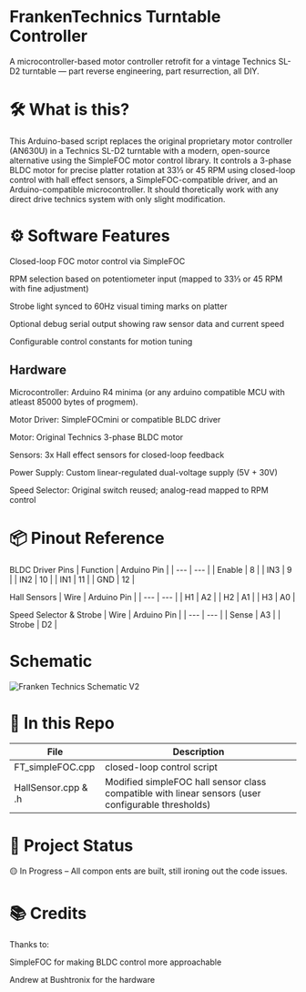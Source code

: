 # FrankenTechnics Turntable Controller

A microcontroller-based motor controller retrofit for a vintage Technics SL-D2 turntable — part reverse engineering, part resurrection, all DIY.

# 🛠 What is this?
This Arduino-based script replaces the original proprietary motor controller (AN630U) in a Technics SL-D2 turntable with a modern, open-source alternative using the SimpleFOC motor control 
library. It controls a 3-phase BLDC motor for precise platter rotation at 33⅓ or 45 RPM using closed-loop control with hall effect sensors, a SimpleFOC-compatible driver, and an 
Arduino-compatible microcontroller. It should thoretically work with any direct drive technics system with only slight modification.

# ⚙️ Software Features
Closed-loop FOC motor control via SimpleFOC

RPM selection based on potentiometer input (mapped to 33⅓ or 45 RPM with fine adjustment)

Strobe light synced to 60Hz visual timing marks on platter

Optional debug serial output showing raw sensor data and current speed

Configurable control constants for motion tuning

## Hardware
Microcontroller: Arduino R4 minima (or any arduino compatible MCU with atleast 85000 bytes of progmem).

Motor Driver: SimpleFOCmini or compatible BLDC driver

Motor: Original Technics 3-phase BLDC motor

Sensors: 3x Hall effect sensors for closed-loop feedback

Power Supply: Custom linear-regulated dual-voltage supply (5V + 30V)

Speed Selector: Original switch reused; analog-read mapped to RPM control

# 📦 Pinout Reference
BLDC Driver Pins
| Function | Arduino Pin |
| --- | --- | 
| Enable | 8 |
| IN3 | 9 |
| IN2	| 10 |
| IN1	| 11 |
| GND	| 12 |

Hall Sensors 
| Wire | Arduino Pin |
| --- | --- |
| H1 | A2 |
| H2 | A1 |
| H3 | A0 |

Speed Selector & Strobe
| Wire | Arduino Pin |
| --- | --- |
| Sense | A3 |
| Strobe | D2 |

# Schematic
![Franken Technics Schematic V2](https://github.com/user-attachments/assets/d90157ee-9dd6-4767-9f3a-3789fda2f242)

# 🧠 In this Repo

| File | Description |
| --- | --- |
| FT_simpleFOC.cpp | closed-loop control script |
| HallSensor.cpp & .h | Modified simpleFOC hall sensor class compatible with linear sensors (user configurable thresholds) |

# 🚧 Project Status
🟡 In Progress – All compon 
ents are built, still ironing out the code issues.

# 📚 Credits
Thanks to:

SimpleFOC for making BLDC control more approachable

Andrew at Bushtronix for the hardware
